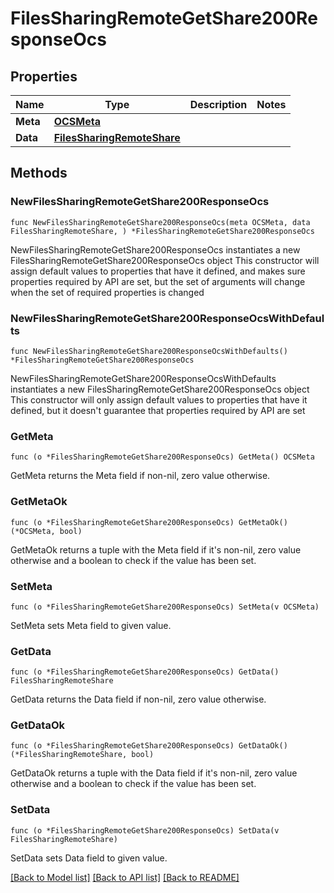 # FilesSharingRemoteGetShare200ResponseOcs

## Properties

Name | Type | Description | Notes
------------ | ------------- | ------------- | -------------
**Meta** | [**OCSMeta**](OCSMeta.md) |  | 
**Data** | [**FilesSharingRemoteShare**](FilesSharingRemoteShare.md) |  | 

## Methods

### NewFilesSharingRemoteGetShare200ResponseOcs

`func NewFilesSharingRemoteGetShare200ResponseOcs(meta OCSMeta, data FilesSharingRemoteShare, ) *FilesSharingRemoteGetShare200ResponseOcs`

NewFilesSharingRemoteGetShare200ResponseOcs instantiates a new FilesSharingRemoteGetShare200ResponseOcs object
This constructor will assign default values to properties that have it defined,
and makes sure properties required by API are set, but the set of arguments
will change when the set of required properties is changed

### NewFilesSharingRemoteGetShare200ResponseOcsWithDefaults

`func NewFilesSharingRemoteGetShare200ResponseOcsWithDefaults() *FilesSharingRemoteGetShare200ResponseOcs`

NewFilesSharingRemoteGetShare200ResponseOcsWithDefaults instantiates a new FilesSharingRemoteGetShare200ResponseOcs object
This constructor will only assign default values to properties that have it defined,
but it doesn't guarantee that properties required by API are set

### GetMeta

`func (o *FilesSharingRemoteGetShare200ResponseOcs) GetMeta() OCSMeta`

GetMeta returns the Meta field if non-nil, zero value otherwise.

### GetMetaOk

`func (o *FilesSharingRemoteGetShare200ResponseOcs) GetMetaOk() (*OCSMeta, bool)`

GetMetaOk returns a tuple with the Meta field if it's non-nil, zero value otherwise
and a boolean to check if the value has been set.

### SetMeta

`func (o *FilesSharingRemoteGetShare200ResponseOcs) SetMeta(v OCSMeta)`

SetMeta sets Meta field to given value.


### GetData

`func (o *FilesSharingRemoteGetShare200ResponseOcs) GetData() FilesSharingRemoteShare`

GetData returns the Data field if non-nil, zero value otherwise.

### GetDataOk

`func (o *FilesSharingRemoteGetShare200ResponseOcs) GetDataOk() (*FilesSharingRemoteShare, bool)`

GetDataOk returns a tuple with the Data field if it's non-nil, zero value otherwise
and a boolean to check if the value has been set.

### SetData

`func (o *FilesSharingRemoteGetShare200ResponseOcs) SetData(v FilesSharingRemoteShare)`

SetData sets Data field to given value.



[[Back to Model list]](../README.md#documentation-for-models) [[Back to API list]](../README.md#documentation-for-api-endpoints) [[Back to README]](../README.md)


